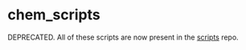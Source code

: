 # chem_scripts

DEPRECATED. All of these scripts are now present in the [scripts](github.com/tommason14/scripts) repo.
